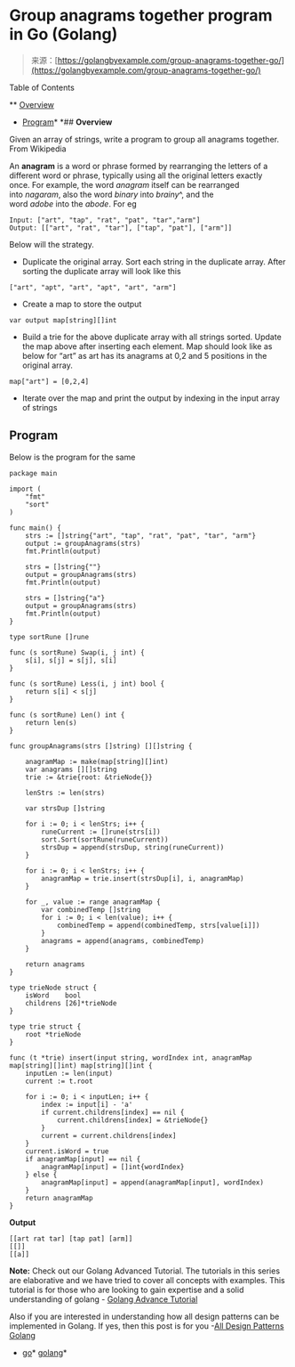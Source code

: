 <!--yml
category: 未分类
date: 2024-10-13 06:44:26
-->

# Group anagrams together program in Go (Golang)

> 来源：[https://golangbyexample.com/group-anagrams-together-go/](https://golangbyexample.com/group-anagrams-together-go/)

Table of Contents

 **   [Overview](#Overview "Overview")
*   [Program](#Program "Program")*  *## **Overview**

Given an array of strings, write a program to group all anagrams together.  From Wikipedia

An **anagram** is a word or phrase formed by rearranging the letters of a different word or phrase, typically using all the original letters exactly once. For example, the word *anagram* itself can be rearranged into *nagaram*, also the word *binary* into *brainy*^, and the word *adobe* into the *abode*.
For eg

```
Input: ["art", "tap", "rat", "pat", "tar","arm"]
Output: [["art", "rat", "tar"], ["tap", "pat"], ["arm"]]
```

Below will the strategy.

*   Duplicate the original array. Sort each string in the duplicate array. After sorting the duplicate array will look like this

```
["art", "apt", "art", "apt", "art", "arm"]
```

*   Create a map to store the output

```
var output map[string][]int
```

*   Build a trie for the above duplicate array with all strings sorted. Update the map above after inserting each element. Map should look like as below for “art” as art has its anagrams at 0,2 and 5 positions in the original array.

```
map["art"] = [0,2,4]
```

*   Iterate over the map and print the output by indexing in the input array of strings

## **Program**

Below is the program for the same

```
package main

import (
	"fmt"
	"sort"
)

func main() {
	strs := []string{"art", "tap", "rat", "pat", "tar", "arm"}
	output := groupAnagrams(strs)
	fmt.Println(output)

	strs = []string{""}
	output = groupAnagrams(strs)
	fmt.Println(output)

	strs = []string{"a"}
	output = groupAnagrams(strs)
	fmt.Println(output)
}

type sortRune []rune

func (s sortRune) Swap(i, j int) {
	s[i], s[j] = s[j], s[i]
}

func (s sortRune) Less(i, j int) bool {
	return s[i] < s[j]
}

func (s sortRune) Len() int {
	return len(s)
}

func groupAnagrams(strs []string) [][]string {

	anagramMap := make(map[string][]int)
	var anagrams [][]string
	trie := &trie{root: &trieNode{}}

	lenStrs := len(strs)

	var strsDup []string

	for i := 0; i < lenStrs; i++ {
		runeCurrent := []rune(strs[i])
		sort.Sort(sortRune(runeCurrent))
		strsDup = append(strsDup, string(runeCurrent))
	}

	for i := 0; i < lenStrs; i++ {
		anagramMap = trie.insert(strsDup[i], i, anagramMap)
	}

	for _, value := range anagramMap {
		var combinedTemp []string
		for i := 0; i < len(value); i++ {
			combinedTemp = append(combinedTemp, strs[value[i]])
		}
		anagrams = append(anagrams, combinedTemp)
	}

	return anagrams
}

type trieNode struct {
	isWord    bool
	childrens [26]*trieNode
}

type trie struct {
	root *trieNode
}

func (t *trie) insert(input string, wordIndex int, anagramMap map[string][]int) map[string][]int {
	inputLen := len(input)
	current := t.root

	for i := 0; i < inputLen; i++ {
		index := input[i] - 'a'
		if current.childrens[index] == nil {
			current.childrens[index] = &trieNode{}
		}
		current = current.childrens[index]
	}
	current.isWord = true
	if anagramMap[input] == nil {
		anagramMap[input] = []int{wordIndex}
	} else {
		anagramMap[input] = append(anagramMap[input], wordIndex)
	}
	return anagramMap
}
```

**Output**

```
[[art rat tar] [tap pat] [arm]]
[[]]
[[a]]
```

**Note:** Check out our Golang Advanced Tutorial. The tutorials in this series are elaborative and we have tried to cover all concepts with examples. This tutorial is for those who are looking to gain expertise and a solid understanding of golang - [Golang Advance Tutorial](https://golangbyexample.com/golang-comprehensive-tutorial/)

Also if you are interested in understanding how all design patterns can be implemented in Golang. If yes, then this post is for you -[All Design Patterns Golang](https://golangbyexample.com/all-design-patterns-golang/)

*   [go](https://golangbyexample.com/tag/go/)*   [golang](https://golangbyexample.com/tag/golang/)*